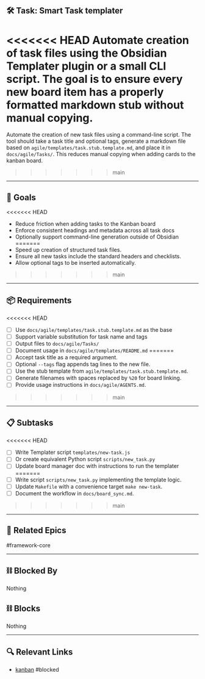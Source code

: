 ## 🛠️ Task: Smart Task templater

<<<<<<< HEAD
Automate creation of task files using the Obsidian **Templater** plugin or a
small CLI script. The goal is to ensure every new board item has a properly
formatted markdown stub without manual copying.
=======
Automate the creation of new task files using a command-line script. The tool
should take a task title and optional tags, generate a markdown file based on
`agile/templates/task.stub.template.md`, and place it in `docs/agile/Tasks/`.
This reduces manual copying when adding cards to the kanban board.
>>>>>>> main

---

## 🎯 Goals

<<<<<<< HEAD
- Reduce friction when adding tasks to the Kanban board
- Enforce consistent headings and metadata across all task docs
- Optionally support command-line generation outside of Obsidian
=======
- Speed up creation of structured task files.
- Ensure all new tasks include the standard headers and checklists.
- Allow optional tags to be inserted automatically.
>>>>>>> main

---

## 📦 Requirements
<<<<<<< HEAD

- [ ] Use `docs/agile/templates/task.stub.template.md` as the base
- [ ] Support variable substitution for task name and tags
- [ ] Output files to `docs/agile/Tasks/`
- [ ] Document usage in `docs/agile/templates/README.md`
=======
- [ ] Accept task title as a required argument.
- [ ] Optional `--tags` flag appends tag lines to the new file.
- [ ] Use the stub template from `agile/templates/task.stub.template.md`.
- [ ] Generate filenames with spaces replaced by `%20` for board linking.
- [ ] Provide usage instructions in `docs/agile/AGENTS.md`.
>>>>>>> main

---

## 📋 Subtasks
<<<<<<< HEAD

- [ ] Write Templater script `templates/new-task.js`
- [ ] Or create equivalent Python script `scripts/new_task.py`
- [ ] Update board manager doc with instructions to run the templater
=======
- [ ] Write script `scripts/new_task.py` implementing the template logic.
- [ ] Update `Makefile` with a convenience target `make new-task`.
- [ ] Document the workflow in `docs/board_sync.md`.
>>>>>>> main

---

## 🔗 Related Epics

#framework-core

---

## ⛓️ Blocked By

Nothing

## ⛓️ Blocks

Nothing

---

## 🔍 Relevant Links

- [kanban](../boards/kanban.md)
#blocked
